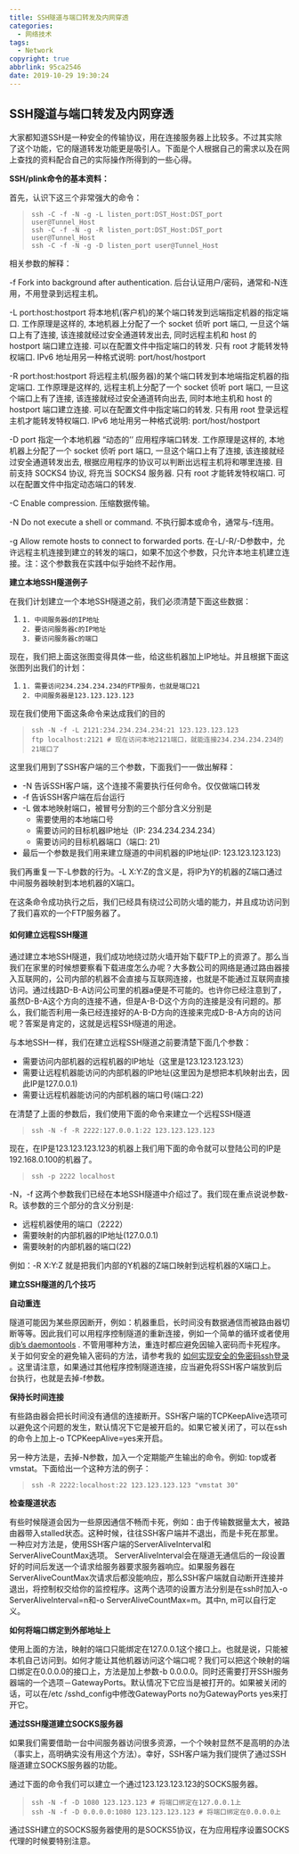 ```yaml
---
title: SSH隧道与端口转发及内网穿透
categories:
  - 网络技术
tags:
  - Network
copyright: true
abbrlink: 95ca2546
date: 2019-10-29 19:30:24
---
```


## SSH隧道与端口转发及内网穿透

大家都知道SSH是一种安全的传输协议，用在连接服务器上比较多。不过其实除了这个功能，它的隧道转发功能更是吸引人。下面是个人根据自己的需求以及在网上查找的资料配合自己的实际操作所得到的一些心得。

**SSH/plink命令的基本资料：**

首先，认识下这三个非常强大的命令：

> ```
> ssh -C -f -N -g -L listen_port:DST_Host:DST_port user@Tunnel_Host
> ssh -C -f -N -g -R listen_port:DST_Host:DST_port user@Tunnel_Host
> ssh -C -f -N -g -D listen_port user@Tunnel_Host
> ```

相关参数的解释：

-f Fork into background after authentication.
后台认证用户/密码，通常和-N连用，不用登录到远程主机。

-L port:host:hostport
将本地机(客户机)的某个端口转发到远端指定机器的指定端口. 工作原理是这样的, 本地机器上分配了一个 socket 侦听 port 端口, 一旦这个端口上有了连接, 该连接就经过安全通道转发出去, 同时远程主机和 host 的 hostport 端口建立连接. 可以在配置文件中指定端口的转发. 只有 root 才能转发特权端口. IPv6 地址用另一种格式说明: port/host/hostport

-R port:host:hostport
将远程主机(服务器)的某个端口转发到本地端指定机器的指定端口. 工作原理是这样的, 远程主机上分配了一个 socket 侦听 port 端口, 一旦这个端口上有了连接, 该连接就经过安全通道转向出去, 同时本地主机和 host 的 hostport 端口建立连接. 可以在配置文件中指定端口的转发. 只有用 root 登录远程主机才能转发特权端口. IPv6 地址用另一种格式说明: port/host/hostport

-D port
指定一个本地机器 “动态的’’ 应用程序端口转发. 工作原理是这样的, 本地机器上分配了一个 socket 侦听 port 端口, 一旦这个端口上有了连接, 该连接就经过安全通道转发出去, 根据应用程序的协议可以判断出远程主机将和哪里连接. 目前支持 SOCKS4 协议, 将充当 SOCKS4 服务器. 只有 root 才能转发特权端口. 可以在配置文件中指定动态端口的转发.

-C Enable compression.
压缩数据传输。

-N Do not execute a shell or command.
不执行脚本或命令，通常与-f连用。

-g Allow remote hosts to connect to forwarded ports.
在-L/-R/-D参数中，允许远程主机连接到建立的转发的端口，如果不加这个参数，只允许本地主机建立连接。注：这个参数我在实践中似乎始终不起作用。

<!--more-->

**建立本地SSH隧道例子**

在我们计划建立一个本地SSH隧道之前，我们必须清楚下面这些数据：

1. ```
   1. 中间服务器d的IP地址
   2. 要访问服务器c的IP地址
   3. 要访问服务器c的端口
   ```

现在，我们把上面这张图变得具体一些，给这些机器加上IP地址。并且根据下面这张图列出我们的计划：

1. ```
   1. 需要访问234.234.234.234的FTP服务，也就是端口21
   2. 中间服务器是123.123.123.123
   ```

现在我们使用下面这条命令来达成我们的目的

> ```
> ssh -N -f -L 2121:234.234.234.234:21 123.123.123.123
> ftp localhost:2121 # 现在访问本地2121端口，就能连接234.234.234.234的21端口了
> ```

这里我们用到了SSH客户端的三个参数，下面我们一一做出解释：

- -N 告诉SSH客户端，这个连接不需要执行任何命令。仅仅做端口转发
- -f 告诉SSH客户端在后台运行
- -L 做本地映射端口，被冒号分割的三个部分含义分别是
  - 需要使用的本地端口号
  - 需要访问的目标机器IP地址（IP: 234.234.234.234）
  - 需要访问的目标机器端口（端口: 21)
- 最后一个参数是我们用来建立隧道的中间机器的IP地址(IP: 123.123.123.123)

我们再重复一下-L参数的行为。-L X:Y:Z的含义是，将IP为Y的机器的Z端口通过中间服务器映射到本地机器的X端口。

在这条命令成功执行之后，我们已经具有绕过公司防火墙的能力，并且成功访问到了我们喜欢的一个FTP服务器了。

#### 如何建立远程SSH隧道

通过建立本地SSH隧道，我们成功地绕过防火墙开始下载FTP上的资源了。那么当我们在家里的时候想要察看下载进度怎么办呢？大多数公司的网络是通过路由器接入互联网的，公司内部的机器不会直接与互联网连接，也就是不能通过互联网直接访问。通过线路D-B-A访问公司里的机器a便是不可能的。也许你已经注意到了，虽然D-B-A这个方向的连接不通，但是A-B-D这个方向的连接是没有问题的。那么，我们能否利用一条已经连接好的A-B-D方向的连接来完成D-B-A方向的访问呢？答案是肯定的，这就是远程SSH隧道的用途。

与本地SSH一样，我们在建立远程SSH隧道之前要清楚下面几个参数：

- 需要访问内部机器的远程机器的IP地址（这里是123.123.123.123）
- 需要让远程机器能访问的内部机器的IP地址(这里因为是想把本机映射出去，因此IP是127.0.0.1)
- 需要让远程机器能访问的内部机器的端口号(端口:22)

在清楚了上面的参数后，我们使用下面的命令来建立一个远程SSH隧道

> ```
> ssh -N -f -R 2222:127.0.0.1:22 123.123.123.123
> ```

现在，在IP是123.123.123.123的机器上我们用下面的命令就可以登陆公司的IP是192.168.0.100的机器了。

> ```
> ssh -p 2222 localhost
> ```

-N，-f 这两个参数我们已经在本地SSH隧道中介绍过了。我们现在重点说说参数-R。该参数的三个部分的含义分别是:

- 远程机器使用的端口（2222）
- 需要映射的内部机器的IP地址(127.0.0.1)
- 需要映射的内部机器的端口(22)

例如：-R X:Y:Z 就是把我们内部的Y机器的Z端口映射到远程机器的X端口上。

**建立SSH隧道的几个技巧**

**自动重连**

隧道可能因为某些原因断开，例如：机器重启，长时间没有数据通信而被路由器切断等等。因此我们可以用程序控制隧道的重新连接，例如一个简单的循环或者使用 [djb’s daemontools](http://cr.yp.to/daemontools.html) . 不管用哪种方法，重连时都应避免因输入密码而卡死程序。关于如何安全的避免输入密码的方法，请参考我的 [如何实现安全的免密码ssh登录](http://blog.jianingy.com/node/73) 。这里请注意，如果通过其他程序控制隧道连接，应当避免将SSH客户端放到后台执行，也就是去掉-f参数。

**保持长时间连接**

有些路由器会把长时间没有通信的连接断开。SSH客户端的TCPKeepAlive选项可以避免这个问题的发生，默认情况下它是被开启的。如果它被关闭了，可以在ssh的命令上加上-o TCPKeepAlive=yes来开启。

另一种方法是，去掉-N参数，加入一个定期能产生输出的命令。例如: top或者vmstat。下面给出一个这种方法的例子：

> ```
> ssh -R 2222:localhost:22 123.123.123.123 "vmstat 30"
> ```

**检查隧道状态**

有些时候隧道会因为一些原因通信不畅而卡死，例如：由于传输数据量太大，被路由器带入stalled状态。这种时候，往往SSH客户端并不退出，而是卡死在那里。一种应对方法是，使用SSH客户端的ServerAliveInterval和ServerAliveCountMax选项。 ServerAliveInterval会在隧道无通信后的一段设置好的时间后发送一个请求给服务器要求服务器响应。如果服务器在 ServerAliveCountMax次请求后都没能响应，那么SSH客户端就自动断开连接并退出，将控制权交给你的监控程序。这两个选项的设置方法分别是在ssh时加入-o ServerAliveInterval=n和-o ServerAliveCountMax=m。其中n, m可以自行定义。

**如何将端口绑定到外部地址上**

使用上面的方法，映射的端口只能绑定在127.0.0.1这个接口上。也就是说，只能被本机自己访问到。如何才能让其他机器访问这个端口呢？我们可以把这个映射的端口绑定在0.0.0.0的接口上，方法是加上参数-b 0.0.0.0。同时还需要打开SSH服务器端的一个选项－GatewayPorts。默认情况下它应当是被打开的。如果被关闭的话，可以在/etc /sshd_config中修改GatewayPorts no为GatewayPorts yes来打开它。

**通过SSH隧道建立SOCKS服务器**

如果我们需要借助一台中间服务器访问很多资源，一个个映射显然不是高明的办法（事实上，高明确实没有用这个方法）。幸好，SSH客户端为我们提供了通过SSH隧道建立SOCKS服务器的功能。

通过下面的命令我们可以建立一个通过123.123.123.123的SOCKS服务器。

> ```
> ssh -N -f -D 1080 123.123.123 # 将端口绑定在127.0.0.1上
> ssh -N -f -D 0.0.0.0:1080 123.123.123.123 # 将端口绑定在0.0.0.0上
> ```

通过SSH建立的SOCKS服务器使用的是SOCKS5协议，在为应用程序设置SOCKS代理的时候要特别注意。